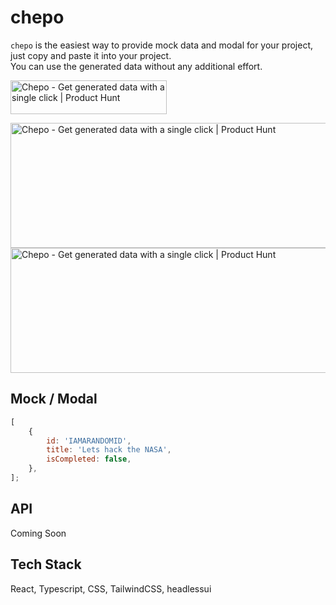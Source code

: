 # chepo

`chepo` is the easiest way to provide mock data and modal for your project, just copy and paste it into your project.  
You can use the generated data without any additional effort.

<a href="https://www.producthunt.com/posts/chepo?embed=true&utm_source=badge-featured&utm_medium=badge&utm_souce=badge-chepo" target="_blank"><img src="https://api.producthunt.com/widgets/embed-image/v1/featured.svg?post_id=480988&theme=dark" alt="Chepo - Get&#0032;generated&#0032;data&#0032;with&#0032;a&#0032;single&#0032;click | Product Hunt" style="width: 250px; height: 54px;" width="250" height="54" /></a>

<img src="https://ph-files.imgix.net/f2def677-a3b3-4ea4-a0d2-ed4814cca237.png?auto=compress&codec=mozjpeg&cs=strip&auto=format&w=685&h=320&fit=max&dpr=2" alt="Chepo - Get&#0032;generated&#0032;data&#0032;with&#0032;a&#0032;single&#0032;click | Product Hunt" style="width: 780px; height: 200px;" width="780" height="200" />

<img src="https://ph-files.imgix.net/290e9483-2fc0-4f05-9717-0d327267a117.png?auto=compress&codec=mozjpeg&cs=strip&auto=format&w=668&h=320&fit=max&dpr=2" alt="Chepo - Get&#0032;generated&#0032;data&#0032;with&#0032;a&#0032;single&#0032;click | Product Hunt" style="width: 780px; height: 200px;" width="780" height="200" />

## Mock / Modal

```javascript
[
	{
		id: 'IAMARANDOMID',
		title: 'Lets hack the NASA',
		isCompleted: false,
	},
];
```

## API

Coming Soon

## Tech Stack

React, Typescript, CSS, TailwindCSS, headlessui
